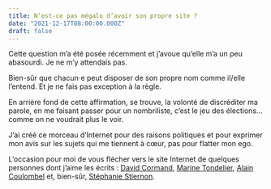 ```yaml
---
title: N’est-ce pas mégalo d’avoir son propre site ?
date: "2021-12-17T08:00:00.000Z"
draft: false
---
```


Cette question m’a été posée récemment et j’avoue qu’elle m’a un peu abasourdi. Je ne m’y attendais pas.

Bien-sûr que chacun⋅e peut disposer de son propre nom comme il/elle l’entend. Et je ne fais pas exception à la règle.

En arrière fond de cette affirmation, se trouve, la volonté de discréditer ma parole, en me faisant passer pour un nombriliste, c’est le jeu des élections… comme on ne voudrait plus le voir.

J’ai créé ce morceau d’Internet pour des raisons politiques et pour exprimer mon avis sur les sujets qui me tiennent à cœur, pas pour flatter mon ego.

L’occasion pour moi de vous flécher vers le site Internet de quelques personnes dont j’aime les écrits : [David Cormand](https://www.davidcormand.fr/), [Marine Tondelier](https://twitter.com/marinetondelier), [Alain Coulombel](https://blogs.mediapart.fr/alain-coulombel) et, bien-sûr, [Stéphanie Stiernon](https://www.facebook.com/stephanie.stiernon.1).
